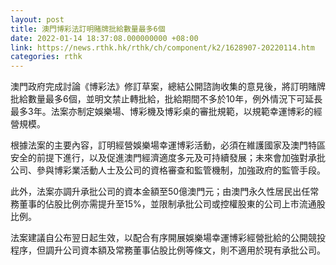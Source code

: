 ```yaml
---
layout: post
title: 澳門博彩法訂明賭牌批給數量最多6個
date: 2022-01-14 18:37:08.000000000 +08:00
link: https://news.rthk.hk/rthk/ch/component/k2/1628907-20220114.htm
categories: rthk
---
```


澳門政府完成討論《博彩法》修訂草案，總結公開諮詢收集的意見後，將訂明賭牌批給數量最多6個，並明文禁止轉批給，批給期間不多於10年，例外情況下可延長最多3年。法案亦制定娛樂場、博彩機及博彩桌的審批規範，以規範幸運博彩的經營規模。

根據法案的主要內容，訂明經營娛樂場幸運博彩活動，必須在維護國家及澳門特區安全的前提下進行，以及促進澳門經濟適度多元及可持續發展；未來會加強對承批公司、參與博彩業活動人士及公司的資格審查和監管機制，加強政府的監管手段。

此外，法案亦調升承批公司的資本金額至50億澳門元；由澳門永久性居民出任常務董事的佔股比例亦需提升至15%，並限制承批公司或控權股東的公司上市流通股比例。

法案建議自公布翌日起生效，以配合有序開展娛樂場幸運博彩經營批給的公開競投程序，但調升公司資本額及常務董事佔股比例等條文，則不適用於現有承批公司。
